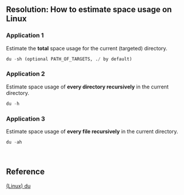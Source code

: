 ## Resolution: How to estimate space usage on Linux

### Application 1

Estimate the **total** space usage for the current (targeted) directory.

```python
du -sh (optional PATH_OF_TARGETS, ./ by default)
```

### Application 2

Estimate space usage of **every directory recursively** in the current directory.

```python
du -h
```

### Application 3

Estimate space usage of **every file recursively** in the current directory.

```python
du -ah
```

<br>

## Reference

[(Linux) du](/Guide/Linux/Linux-du.md)

